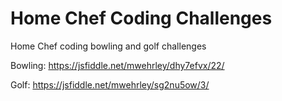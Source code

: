 # Home Chef Coding Challenges

Home Chef coding bowling and golf challenges

Bowling: https://jsfiddle.net/mwehrley/dhy7efvx/22/

Golf: https://jsfiddle.net/mwehrley/sg2nu5ow/3/
